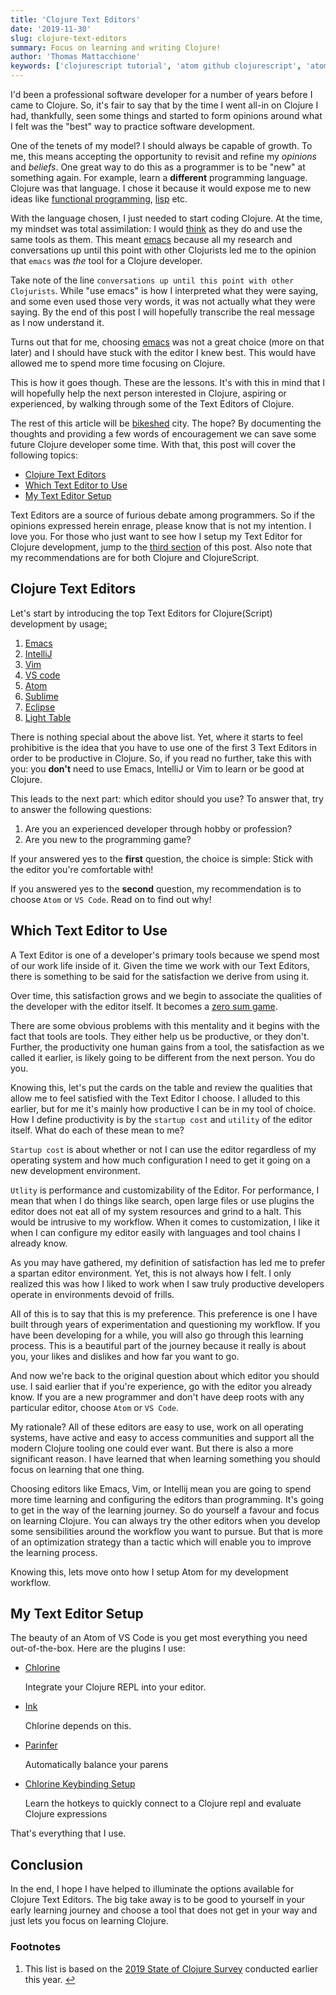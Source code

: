 ```yaml
---
title: 'Clojure Text Editors'
date: '2019-11-30'
slug: clojure-text-editors
summary: Focus on learning and writing Clojure!
author: 'Thomas Mattacchione'
keywords: ['clojurescript tutorial', 'atom github clojurescript', 'atom clojure']
---
```


I'd been a professional software developer for a number of years before I came to Clojure.  So, it's fair to say that by the time I went all-in on Clojure I had, thankfully, seen some things and started to form opinions around what I felt was the "best" way to practice software development.

One of the tenets of my model?  I should always be capable of growth.  To me, this means accepting the opportunity to revisit and refine my _opinions_ and _beliefs_.  One great way to do this as a programmer is to be "new" at something again.  For example, learn a **different** programming language.  Clojure was that language.  I chose it because it would expose me to new ideas like [functional programming](https://www.geeksforgeeks.org/functional-programming-paradigm/), [lisp](https://en.wikipedia.org/wiki/Lisp_(programming_language)) etc.

With the language chosen, I just needed to start coding Clojure.  At the time, my mindset was total assimilation: I would [think](https://www.youtube.com/watch?v=f84n5oFoZBc) as they do and use the same tools as them. This meant [emacs](https://www.gnu.org/software/emacs/) because all my research and conversations up until this point with other Clojurists led me to the opinion that `emacs` was _the_ tool for a Clojure developer.

<aside class="blog-post__note">Take note of the line <code class="gatsby-code-text">conversations up until this point with other Clojurists</code>.  While "use emacs" is how I interpreted what they were saying, and some even used those very words, it was not actually what they were saying.  By the end of this post I will hopefully transcribe the real message as I now understand it.</aside>

Turns out that for me, choosing [emacs](https://www.gnu.org/software/emacs/) was not a great choice (more on that later) and I should have stuck with the editor I knew best.  This would have allowed me to spend more time focusing on Clojure.

This is how it goes though.  These are the lessons.  It's with this in mind that I will hopefully help the next person interested in Clojure, aspiring or experienced, by walking through some of the Text Editors of Clojure.

The rest of this article will be [bikeshed](https://www.urbandictionary.com/define.php?term=bikeshed) city. The hope? By documenting the thoughts and providing a few words of encouragement we can save some future Clojure developer some time.  With that, this post will cover the following topics:

- [Clojure Text Editors](#clojure-text-editors)
- [Which Text Editor to Use](#which-text-editor-to-use)
- [My Text Editor Setup](#my-text-editor-setup)

<aside class="blog-post__note">Text Editors are a source of furious debate among programmers.  So if the opinions expressed herein enrage, please know that is not my intention.  I love you.  For those who just want to see how I setup my Text Editor for Clojure development, jump to the <a href="#my-text-editor-setup">third section</a> of this post.  Also note that my recommendations are for both Clojure and ClojureScript.</aside>

## Clojure Text Editors

Let's start by introducing the top Text Editors for Clojure(Script) development by usage<a href="#popular-editors" aria-describedby="footnote-label" id="popular-editors-ref">:</a>

1. [Emacs](https://www.gnu.org/software/emacs/)
2. [IntelliJ](https://www.jetbrains.com/idea/)
3. [Vim](https://www.vim.org/)
4. [VS code](https://code.visualstudio.com/)
5. [Atom](https://atom.io/)
6. [Sublime](https://www.sublimetext.com/)
7. [Eclipse](https://www.eclipse.org/downloads/)
8. [Light Table](http://lighttable.com/)

There is nothing special about the above list.  Yet, where it starts to feel prohibitive is the idea that you have to use one of the first 3 Text Editors in order to be productive in Clojure.  So, if you read no further, take this with you:  you **don't** need to use Emacs, IntelliJ or Vim to learn or be good at Clojure.

This leads to the next part:  which editor should you use?  To answer that, try to answer the following questions:

1. Are you an experienced developer through hobby or profession?
1. Are you new to the programming game?

If your answered yes to the **first** question, the choice is simple:  Stick with the editor you're comfortable with!

If you answered yes to the **second** question, my recommendation is to choose `Atom` or `VS Code`.  Read on to find out why!

## Which Text Editor to Use

A Text Editor is one of a developer's primary tools because we spend most of our work life inside of it.  Given the time we work with our Text Editors, there is something to be said for the satisfaction we derive from using it.

Over time, this satisfaction grows and we begin to associate the qualities of the developer with the editor itself.  It becomes a [zero sum game](https://www.merriam-webster.com/dictionary/zero-sum%20game).

There are some obvious problems with this mentality and it begins with the fact that tools are tools.  They either help us be productive, or they don't.  Further, the productivity one human gains from a tool, the satisfaction as we called it earlier, is likely going to be different from the next person.  You do you.

Knowing this, let's put the cards on the table and review the qualities that allow me to feel satisfied with the Text Editor I choose.  I alluded to this earlier, but for me it's mainly how productive I can be in my tool of choice.  How I define productivity is by the `startup cost` and `utility` of the editor itself.  What do each of these mean to me?

`Startup cost` is about whether or not I can use the editor regardless of my operating system and how much configuration I need to get it going on a new development environment.

`Utlity` is performance and customizability of the Editor.  For performance, I mean that when I do things like search, open large files or use plugins the editor does not eat all of my system resources and grind to a halt.  This would be intrusive to my workflow.  When it comes to customization, I like it when I can configure my editor easily with languages and tool chains I already know.

As you may have gathered, my definition of satisfaction has led me to prefer a spartan editor environment.  Yet, this is not always how I felt.  I only realized this was how I liked to work when I saw truly productive developers operate in environments devoid of frills.

All of this is to say that this is my preference.  This preference is one I have built through years of experimentation and questioning my workflow.  If you have been developing for a while, you will also go through this learning process.  This is a beautiful part of the journey because it really is about you, your likes and dislikes and how far you want to go.

And now we're back to the original question about which editor you should use.  I said earlier that if you're experience, go with the editor you already know.  If you are a new programmer and don't have deep roots with any particular editor, choose `Atom` or `VS Code`.

My rationale?  All of these editors are easy to use, work on all operating systems, have active and easy to access communities and support all the modern Clojure tooling one could ever want.  But there is also a more significant reason.  I have learned that when learning something you should focus on learning that one thing.

Choosing editors like Emacs, Vim, or Intellij mean you are going to spend more time learning and configuring the editors than programming.  It's going to get in the way of the learning journey.  So do yourself a favour and focus on learning Clojure.  You can always try the other editors when you develop some sensibilities around the workflow you want to pursue.  But that is more of an optimization strategy than a tactic which will enable you to improve the learning process.

Knowing this, lets move onto how I setup Atom for my development workflow.

## My Text Editor Setup

The beauty of an Atom of VS Code is you get most everything you need out-of-the-box.  Here are the plugins I use:

- [Chlorine](https://atom.io/packages/chlorine)

  Integrate your Clojure REPL into your editor.

- [Ink](https://atom.io/packages/ink)

  Chlorine depends on this.

- [Parinfer](https://atom.io/packages/parinfer)

  Automatically balance your parens

- [Chlorine Keybinding Setup](https://github.com/tkjone/dotfiles/blob/master/atom/keymap.cson#L34)

  Learn the hotkeys to quickly connect to a Clojure repl and evaluate Clojure expressions

That's everything that I use.

## Conclusion

In the end, I hope I have helped to illuminate the options available for Clojure Text Editors.  The big take away is to be good to yourself in your early learning journey and choose a tool that does not get in your way and just lets you focus on learning Clojure.


<aside>
  <h3>Footnotes</h3>
  <ol>
    <li id="popular-editors">
      This list is based on the <a class="blog-post__link" href="https://www.surveymonkey.com/results/SM-S9JVNXNQV/" target="_blank" rel="noopener noreferrer">2019 State of Clojure Survey</a> conducted earlier this year.
      <a href="#popular-editors-ref" aria-label="Back to content">↩</a>
    </li>
  </ol>
</aside>
